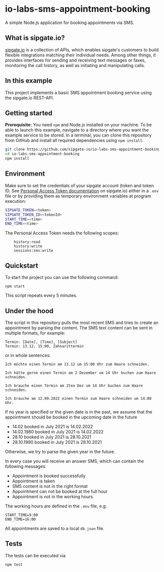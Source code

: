 # io-labs-sms-appointment-booking
A simple Node.js application for booking appointments via SMS.

## What is sipgate.io?

[sipgate.io](https://www.sipgate.io/) is a collection of APIs, which enables sipgate's customers to build flexible integrations matching their individual needs.
Among other things, it provides interfaces for sending and receiving text messages or faxes, monitoring the call history, as well as initiating and manipulating calls.

## In this example

This project implements a basic SMS appointment booking service
using the sipgate.io REST-API.

## Getting started

**Prerequisite:** You need `npm` and Node.js installed on your machine.
To be able to launch this example, navigate to a directory where you want the example service to be stored. In a terminal, you can clone this repository from GitHub and install all required dependencies using `npm install`.

```bash
git clone https://github.com/sipgate-io/io-labs-sms-appointment-booking
cd io-labs-sms-appointment-booking
npm install
```

## Environment

Make sure to set the credentials of your sipgate account (token and token ID.
See [Personal Access Token documentation](https://www.sipgate.io/rest-api/authentication#personalAccessToken) on sipgate.io) either in a `.env` file or by providing them as temporary environment variables at program execution:

```bash
SIPGATE_TOKEN=<token>
SIPGATE_TOKEN_ID=<tokenId>
START_TIME=<time>
END_TIME=<time>
```
The Personal Access Token needs the following scopes:
```
    history:read
    history:write
    sessions:sms:write
```
## Quickstart
To start the project you can use the following command:

`npm start`

This script repeats every 5 minutes.

## Under the hood

The script in this repository pulls the most recent SMS and tries to create an appointment by parsing the content.
The SMS text content can be sent in multiple formats, for example:

```
Termin: [Date], [Time], [Subject]
Termin: 13.12, 15:00, Zahnarzttermin
```
or in whole sentences:

```
Ich möchte einen Termin am 13.12 um 15:00 Uhr zum Haare schneiden.

Ich hätte gerne einen Termin am 2 Dezember um 14 Uhr buchen zum Haare schneiden.

Ich brauche einen Termin am 2ten Dez um 14 Uhr buchen zum Haare schneiden.

Ich brauche am 12.09.2022 einen Termin zum Haare schneiden um 14:00 Uhr.
```

If no year is specified or the given date is in the past,
we assume that the appointment should be booked in the upcoming date in the future

- 14.02 booked in July 2021 is 14.02.2022
- 14.02.1980 booked in July 2021 is 14.02.2022
- 28.10 booked in July 2021 is 28.10.2021
- 28.10.1980 booked in July 2021 is 28.10.2021

Otherwise, we try to parse the given year in the future.

In every case you will receive an answer SMS, which can contain the following messages:

- Appointment is booked successfully
- Appointment is taken
- SMS content is not in the right format
- Appointment can not be booked at the full hour
- Appointment is not in the working hours

The working hours are defined in the `.env` file, e.g:

```
START_TIME=9:00
END_TIME=16:00
```

All appointments are saved to a local `db.json` file.

## Tests

The tests can be executed via

`npm test`